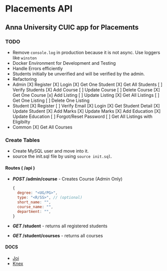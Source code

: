 # Placements API

## Anna University CUIC app for Placements

### TODO

- Remove `console.log` in production because it is not async. Use loggers like `winston`
- Docker Environment for Development and Testing
- Handle Errors efficiently
- Students initially be unverified and will be verified by the admin.
- Refactoring
- Admin
  [X] Register
  [X] Login
  [X] Get One Student
  [X] Get All Students
  [ ] Verify Students
  [X] Add Course
  [ ] Update Course
  [ ] Delete Course
  [X] Get One Course
  [x] Add Listing
  [ ] Update Listing
  [X] Get All Listings
  [ ] Get One Listing
  [ ] Delete One Listing
- Student
  [X] Register
  [ ] Verify Email
  [X] Login
  [X] Get Student Detail
  [X] Update Student
  [X] Add Marks
  [X] Update Marks
  [X] Add Education
  [X] Update Education
  [ ] Forgot/Reset Password
  [ ] Get All Listings with Eligibilty
- Common
  [X] Get All Courses

### Create Tables

- Create MySQL user and move into it.
- source the init.sql file by using `source init.sql`.

#### Routes ( /api )

- **_POST_ /admin/course** - Creates Course (Admin Only)
  
  ```js
  {
    degree: "<UG/PG>",
    type: "<R/SS>", // (optional)
    short_name: "",
    course_name: "",
    department: "",
  }
  ```

- **_GET_ /student** - returns all registered students
- **_GET_ /student/courses** - returns all courses

#### DOCS

- [Joi](https://joi.dev/api/?v=17.3.0)
- [Knex](http://knexjs.org/)
